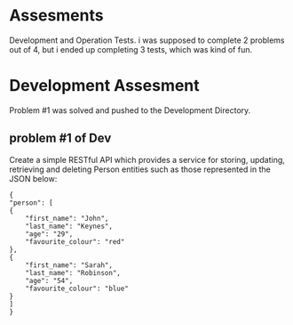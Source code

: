 # Assesments

Development and Operation Tests. i was supposed to complete 2  problems out of 4,
but i ended up completing 3 tests, which was kind of fun.

# Development Assesment

Problem #1 was solved and pushed to the Development Directory.

## problem #1 of Dev

Create a simple RESTful API which provides a service for storing, updating,
retrieving and deleting Person entities such as those represented in the
JSON below:

```
{
"person": [
{
	"first_name": "John",
	"last_name": "Keynes",
	"age": "29",
	"favourite_colour": "red"
},
{
	"first_name": "Sarah",
	"last_name": "Robinson",
	"age": "54",
	"favourite_colour": "blue"
}
]
}
```

